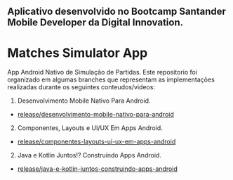 ## Aplicativo desenvolvido no Bootcamp Santander Mobile Developer da Digital Innovation.


# Matches Simulator App

App Android Nativo de Simulação de Partidas. Este repositorio foi organizado em algumas branches que representam as implementações realizadas durante os seguintes conteudos/videos:

1. Desenvolvimento Mobile Nativo Para Android.
 - [release/desenvolvimento-mobile-nativo-para-android](https://github.com/cassiobetti/matches-simulator-app/tree/release/desenvolvimento-mobile-nativo-para-android)

2. Componentes, Layouts e UI/UX Em Apps Android.
 - [release/componentes-layouts-ui-ux-em-apps-android](https://github.com/cassiobetti/matches-simulator-app/tree/release/componentes-layouts-ui-ux-em-apps-android)
 
2. Java e Kotlin Juntos!? Construindo Apps Android.
 - [release/java-e-kotlin-juntos-construindo-apps-android](https://github.com/cassiobetti/matches-simulator-app/tree/release/java-e-kotlin-juntos-construindo-apps-android)


